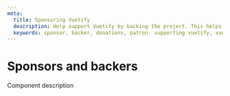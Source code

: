 ```yaml
---
meta:
  title: Sponsoring Vuetify
  description: Help support Vuetify by backing the project. This helps with the maintenance of existing features and the development of new ones.
  keywords: sponsor, backer, donations, patron, supporting vuetify, vuetify support
---
```


# Sponsors and backers
Component description

<entry-ad />

<doc-footer />
